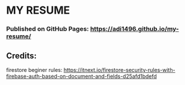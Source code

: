 # MY RESUME

### Published on GitHub Pages: https://adi1496.github.io/my-resume/

## Credits:
firestore beginer rules: https://itnext.io/firestore-security-rules-with-firebase-auth-based-on-document-and-fields-d25afd1bdefd